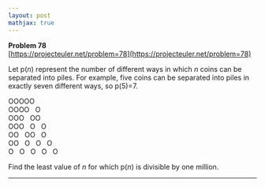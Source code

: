 ```yaml
---
layout: post
mathjax: true
---
```

**Problem 78**  
[https://projecteuler.net/problem=78](https://projecteuler.net/problem=78)

<p>Let p(<i>n</i>) represent the number of different ways in which <i>n</i> coins can be separated into piles. For example, five coins can be separated into piles in exactly seven different ways, so p(5)=7.</p>
<div class="margin_left">
OOOOO<br />
OOOO   O<br />
OOO   OO<br />
OOO   O   O<br />
OO   OO   O<br />
OO   O   O   O<br />
O   O   O   O   O
</div>
<p>Find the least value of <i>n</i> for which p(<i>n</i>) is divisible by one million.</p>

---

